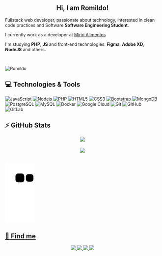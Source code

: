 
<div align="center">
<h2>Hi, I am Romildo!</h2>
</div>
<p>Fullstack web developer, passionate about technology, interested in clean code practices and Software <b>Software Engineering Student</b>.<p/>
<p>I currently work as a developer at <a href="https://www.miriri.com.br/">Miriri Alimentos</a><p/>
<p>I'm studying <b>PHP</b>, <b>JS</b> and front-end technologies: <b>Figma</b>, <b>Adobe XD</b>, <b>NodeJS</b> and others.</p>
</br>

![Romildo](https://user-images.githubusercontent.com/115588398/195363831-d1c510b6-69b1-4d3f-a1fb-452e2f7e8117.png)


## 💻 Technologies & Tools

![JavaScript](https://img.shields.io/badge/-JavaScript-black?style=flat-square&logo=javascript)
![Nodejs](https://img.shields.io/badge/-Nodejs-black?style=flat-square&logo=Node.js)
![PHP](https://img.shields.io/badge/-PHP-black?style=flat-square&logo=PHP)
![HTML5](https://img.shields.io/badge/-HTML5-E34F26?style=flat-square&logo=html5&logoColor=white)
![CSS3](https://img.shields.io/badge/-CSS3-1572B6?style=flat-square&logo=css3)
![Bootstrap](https://img.shields.io/badge/-Bootstrap-563D7C?style=flat-square&logo=bootstrap)
![MongoDB](https://img.shields.io/badge/-MongoDB-black?style=flat-square&logo=mongodb)
![PostgreSQL](https://img.shields.io/badge/-PostgreSQL-336791?style=flat-square&logo=postgresql)
![MySQL](https://img.shields.io/badge/-MySQL-black?style=flat-square&logo=mysql)
![Docker](https://img.shields.io/badge/-Docker-black?style=flat-square&logo=docker)
![Google Cloud](https://img.shields.io/badge/Google%20Cloud-black?style=flat-square&logo=google-cloud)
![Git](https://img.shields.io/badge/-Git-black?style=flat-square&logo=git)
![GitHub](https://img.shields.io/badge/-GitHub-181717?style=flat-square&logo=github)
![GitLab](https://img.shields.io/badge/-GitLab-FCA121?style=flat-square&logo=gitlab)


## ⚡ GitHub Stats
<div align="center">
  <a href="https://github.com/romildodev">
    <img height="180em" src="https://github-readme-stats.vercel.app/api?username=romildodev&show_icons=true&theme=dark&include_all_commits=true&count_private=true"/>
</div>
<div>
</br>
  <div align="center">
    <img height="180em" src="https://github-readme-stats.vercel.app/api/top-langs/?username=romildodev&layout=compact&langs_count=7&theme=dark"/>
</div>
</div>
</br>

![snake gif](https://github.com/romildodev/romildoroberto/blob/output/github-contribution-grid-snake.svg)
     
## 🚀 Find me

 <div align="center">
   <a href = "https://api.whatsapp.com/send?phone=5583987907259&text=Ol%C3%A1%2C%20Tudo%20bem%3F%20Vim%20pelo%20seu%20perfil%20do%20GitHub. " target = "_ blank"> <img src="https://img.icons8.com/color/48/000000/whatsapp--v1.png"/>
   <a href = "https://www.facebook.com/romildo.roberto.39/" target = "_ blank"><img src="https://img.icons8.com/color/48/000000/facebook-new.png"/>
   <a href = "https://www.linkedin.com/in/romildo-roberto-amorim-400471180/"> <img src="https://img.icons8.com/fluency/48/000000/linkedin-circled.png"/>
   <a href = "mailto:romildoroberto123@gmail.com?&subject=&cc=&bcc=&body=Olá, Romildo!%0A"><img src="https://img.icons8.com/color/48/000000/gmail-new.png"/>
 </div>
